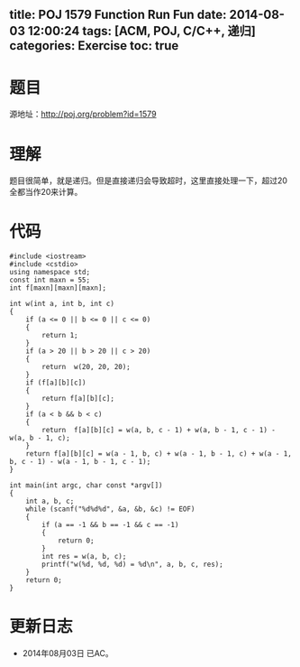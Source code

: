 ﻿title: POJ 1579 Function Run Fun
date: 2014-08-03 12:00:24
tags: [ACM, POJ, C/C++, 递归]
categories: Exercise
toc: true
---
# 题目
源地址：http://poj.org/problem?id=1579

# 理解
题目很简单，就是递归。但是直接递归会导致超时，这里直接处理一下，超过20全都当作20来计算。

<!-- more -->

# 代码
```
#include <iostream>
#include <cstdio>
using namespace std;
const int maxn = 55;
int f[maxn][maxn][maxn];

int w(int a, int b, int c)
{
    if (a <= 0 || b <= 0 || c <= 0)
    {
        return 1;
    }
    if (a > 20 || b > 20 || c > 20)
    {
        return  w(20, 20, 20);
    }
    if (f[a][b][c])
    {
        return f[a][b][c];
    }
    if (a < b && b < c)
    {
        return  f[a][b][c] = w(a, b, c - 1) + w(a, b - 1, c - 1) - w(a, b - 1, c);
    }
    return f[a][b][c] = w(a - 1, b, c) + w(a - 1, b - 1, c) + w(a - 1, b, c - 1) - w(a - 1, b - 1, c - 1);
}

int main(int argc, char const *argv[])
{
    int a, b, c;
    while (scanf("%d%d%d", &a, &b, &c) != EOF)
    {
        if (a == -1 && b == -1 && c == -1)
        {
            return 0;
        }
        int res = w(a, b, c);
        printf("w(%d, %d, %d) = %d\n", a, b, c, res);
    }
    return 0;
}
```
	
# 更新日志
- 2014年08月03日 已AC。